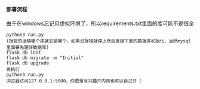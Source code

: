 #### 部署流程

由于在windows忘记用虚拟环境了，所以requirements.txt里面的库可能不是很全

```
python3 run.py
(报错的话缺哪个库就安装哪个，如果没报错就停止然后直接下面的数据库初始化，当然mysql里面要先建好数据库)
flask db init
flask db migrate -m "Initial"
flask db upgrade
再执行
python3 run.py
浏览器访问127.0.0.1:5000，你要是有兴趣开内网也可以自己开（
```

